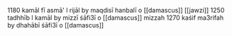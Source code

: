 1180 kamāl fī asmā' l rijāl by maqdisī hanbalī o [[damascus]] [[jawzi]]
1250 tadhhīb l kamāl by mizzī śāfi3ī o [[damascus]] mizzah
1270 kaśif ma3rifah by dhahābī śāfi3ī o [[damascus]] 

